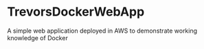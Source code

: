 # TrevorsDockerWebApp
A simple web application deployed in AWS to demonstrate working knowledge of Docker
